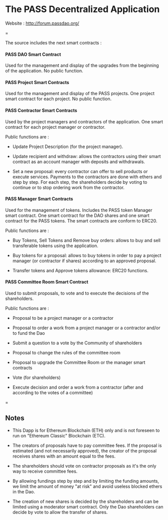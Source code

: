 # The PASS Decentralized Application


Website : http://forum.passdao.org/

=

The source includes the next smart contracts :


#### PASS DAO Smart Contract
Used for the management and display of the upgrades from the beginning of the application. No public function.


#### PASS Project Smart Contracts
Used for the management and display of the PASS projects. One project smart contract for each project. No public function.


#### PASS Contractor Smart Contracts
Used by the project managers and contractors of the application. One smart contract for each project manager or contractor.

Public functions are : 

- Update Project Description (for the project manager).

- Update recipient and withdraw: allows the contractors using their smart contract as an account manager with deposits and withdrawals.

- Set a new proposal: every contractor can offer to sell products or execute services. Payments to the contractors are done with ethers and step by step. For each step, the shareholders decide by voting to continue or to stop ordering work from the contractor.  


#### PASS Manager Smart Contracts
Used for the management of tokens. Includes the PASS token Manager smart contract. One smart contract for the DAO shares and one smart contract for the PASS tokens. The smart contracts are conform to ERC20.

Public functions are : 

- Buy Tokens, Sell Tokens and Remove buy orders: allows to buy and sell transferable tokens using the application.

- Buy tokens for a proposal: allows to buy tokens in order to pay a project manager (or contractor if shares) according to an approved proposal.

- Transfer tokens and Approve tokens allowance: ERC20 functions.



#### PASS Committee Room Smart Contract
Used to submit proposals, to vote and to execute the decisions of the shareholders.

Public functions are :

- Proposal to be a project manager or a contractor

- Proposal to order a work from a project manager or a contractor and/or to fund the Dao

- Submit a question to a vote by the Community of shareholders

- Proposal to change the rules of the committee room

- Proposal to upgrade the Committee Room or the manager smart contracts

- Vote (for shareholders)

- Execute decision and order a work from a contractor (after and according to the votes of a committee)

=

## Notes

- This Dapp is for Ethereum Blockchain (ETH) only and is not foreseen to run on "Ethereum Classic" Blockchain (ETC).

- The creators of proposals have to pay committee fees. If the proposal is estimated (and not necessarily approved), the creator of the proposal receives shares with an amount equal to the fees.

- The shareholders should vote on contractor proposals as it's the only way to receive committee fees. 

- By allowing fundings step by step and by limiting the funding amounts, we limit the amount of money "at risk" and avoid useless blocked ethers in the Dao.

- The creation of new shares is decided by the shareholders and can be limited using a moderator smart contract. Only the Dao shareholders can decide by vote to allow the transfer of shares.
